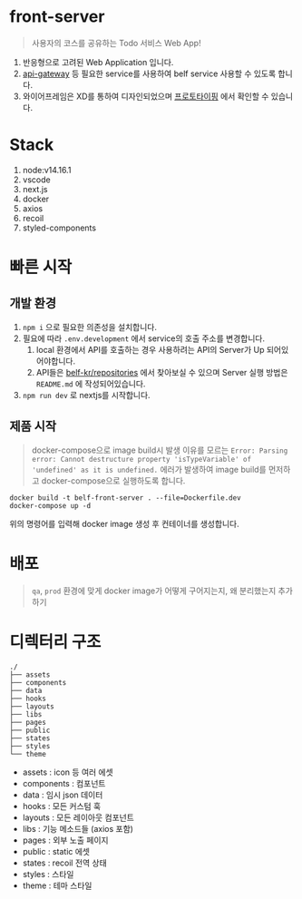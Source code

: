 # front-server

> 사용자의 코스를 공유하는 Todo 서비스 Web App!

1. 반응형으로 고려된 Web Application 입니다.
1. [api-gateway](https://github.com/belf-kr/api-gateway) 등 필요한 service를 사용하여 belf service 사용할 수 있도록 합니다.
1. 와이어프레임은 XD를 통하여 디자인되었으며 [프로토타이핑](https://xd.adobe.com/view/ffec9bcc-87d9-4bc6-b873-721709411173-aabf) 에서 확인할 수 있습니다.

# Stack

1. node:v14.16.1
1. vscode
1. next.js
1. docker
1. axios
1. recoil
1. styled-components

# 빠른 시작

## 개발 환경

1. `npm i` 으로 필요한 의존성을 설치합니다.
1. 필요에 따라 `.env.development` 에서 service의 호출 주소를 변경합니다.
   1. local 환경에서 API를 호출하는 경우 사용하려는 API의 Server가 Up 되어있어야합니다.
   1. API들은 [belf-kr/repositories](https://github.com/orgs/belf-kr/repositories) 에서 찾아보실 수 있으며 Server 실행 방법은 `README.md` 에 작성되어있습니다.
1. `npm run dev` 로 nextjs를 시작합니다.

## 제품 시작

> docker-compose으로 image build시 발생 이유를 모르는 `Error: Parsing error: Cannot destructure property 'isTypeVariable' of 'undefined' as it is undefined.` 에러가 발생하여 image build를 먼저하고 docker-compose으로 실행하도록 합니다.

```shell
docker build -t belf-front-server . --file=Dockerfile.dev
docker-compose up -d
```

위의 명령어를 입력해 docker image 생성 후 컨테이너를 생성합니다.

# 배포

> `qa`, `prod` 환경에 맞게 docker image가 어떻게 구어지는지, 왜 분리했는지 추가하기

# 디렉터리 구조

```text
./
├── assets
├── components
├── data
├── hooks
├── layouts
├── libs
├── pages
├── public
├── states
├── styles
└── theme
```

- assets : icon 등 여러 에셋
- components : 컴포넌트
- data : 임시 json 데이터
- hooks : 모든 커스텀 훅
- layouts : 모든 레이아웃 컴포넌트
- libs : 기능 메소드들 (axios 포함)
- pages : 외부 노출 페이지
- public : static 에셋
- states : recoil 전역 상태
- styles : 스타일
- theme : 테마 스타일

